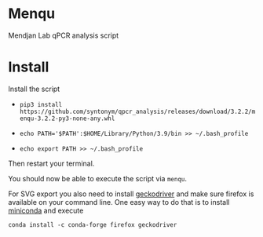 # Menqu

Mendjan Lab qPCR analysis script

# Install

Install the script

* `pip3 install https://github.com/syntonym/qpcr_analysis/releases/download/3.2.2/menqu-3.2.2-py3-none-any.whl`

* `echo PATH='$PATH':$HOME/Library/Python/3.9/bin >> ~/.bash_profile`
* `echo export PATH >> ~/.bash_profile`

Then restart your terminal.

You should now be able to execute the script via `menqu`.


For SVG export you also need to install [geckodriver](https://github.com/mozilla/geckodriver) and make sure firefox is available on your command line. One easy way to do that is to install [miniconda](https://docs.conda.io/en/latest/miniconda.html) and execute 

    conda install -c conda-forge firefox geckodriver
